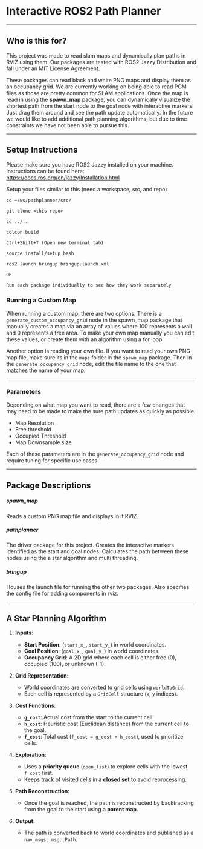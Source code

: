 # Interactive ROS2 Path Planner

---

## Who is this for?
This project was made to read slam maps and dynamically plan paths in RVIZ using them. Our packages are tested with ROS2 Jazzy Distribution and fall under an MIT License Agreement. 

These packages can read black and white PNG maps and display them as an occupancy grid. We are currently working on being able to read PGM files as those are pretty common for SLAM applications. Once the map is read in using the **spawn_map** package, you can dynamically visualize the shortest path from the start node to the goal node with interactive markers! Just drag them around and see the path update automatically. In the future we would like to add additional path planning algorithms, but due to time constraints we have not been able to pursue this.

---

## Setup Instructions

Please make sure you have ROS2 Jazzy installed on your machine. Instructions can be found here: https://docs.ros.org/en/jazzy/Installation.html

Setup your files similar to this (need a workspace, src, and repo)

```
cd ~/ws/pathplanner/src/

git clone <this repo>

cd ../..

colcon build

Ctrl+Shift+T (Open new terminal tab)

source install/setup.bash

ros2 launch bringup bringup.launch.xml

OR 

Run each package individually to see how they work separately

```

### Running a Custom Map

When running a custom map, there are two options. There is a `generate_custom_occupancy_grid` node in the spawn_map package that manually creates a map via an array of values where 100 represents a wall and 0 represents a free area. To make your own map manually you can edit these values, or create them with an algorithm using a for loop

Another option is reading your own file. If you want to read your own PNG map file, make sure its in the `maps` folder in the `spawn_map` package. Then in the `generate_occupancy_grid` node, edit the file name to the one that matches the name of your map. 

---

### Parameters

Depending on what map you want to read, there are a few changes that may need to be made to make the sure path updates as quickly as possible.

- Map Resolution
- Free threshold
- Occupied Threshold
- Map Downsample size

Each of these parameters are in the `generate_occupancy_grid` node and require tuning for specific use cases

---

## Package Descriptions 

##### spawn_map

Reads a custom PNG map file and displays in it RVIZ.

##### pathplanner

The driver package for this project. Creates the interactive markers identified as the start and goal nodes. Calculates the path between these nodes using the a star algorithm and multi threading.

##### bringup

Houses the launch file for running the other two packages. Also specifies the config file for adding components in rviz.

---

## A Star Planning Algorithm

1. **Inputs**:
   - **Start Position**: (`start_x_`, `start_y_`) in world coordinates.
   - **Goal Position**: (`goal_x_`, `goal_y_`) in world coordinates.
   - **Occupancy Grid**: A 2D grid where each cell is either free (0), occupied (100), or unknown (-1).

2. **Grid Representation**:
   - World coordinates are converted to grid cells using `worldToGrid`.
   - Each cell is represented by a `GridCell` structure (`x`, `y` indices).

3. **Cost Functions**:
   - **`g_cost`**: Actual cost from the start to the current cell.
   - **`h_cost`**: Heuristic cost (Euclidean distance) from the current cell to the goal.
   - **`f_cost`**: Total cost (`f_cost = g_cost + h_cost`), used to prioritize cells.

4. **Exploration**:
   - Uses a **priority queue** (`open_list`) to explore cells with the lowest `f_cost` first.
   - Keeps track of visited cells in a **closed set** to avoid reprocessing.

5. **Path Reconstruction**:
   - Once the goal is reached, the path is reconstructed by backtracking from the goal to the start using a **parent map**.

6. **Output**:
   - The path is converted back to world coordinates and published as a `nav_msgs::msg::Path`.